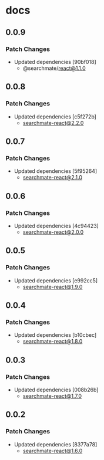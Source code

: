 # docs

## 0.0.9

### Patch Changes

- Updated dependencies [90bf018]
  - @searchmate/react@1.1.0

## 0.0.8

### Patch Changes

- Updated dependencies [c5f272b]
  - searchmate-react@2.2.0

## 0.0.7

### Patch Changes

- Updated dependencies [5f95264]
  - searchmate-react@2.1.0

## 0.0.6

### Patch Changes

- Updated dependencies [4c94423]
  - searchmate-react@2.0.0

## 0.0.5

### Patch Changes

- Updated dependencies [e992cc5]
  - searchmate-react@1.9.0

## 0.0.4

### Patch Changes

- Updated dependencies [b10cbec]
  - searchmate-react@1.8.0

## 0.0.3

### Patch Changes

- Updated dependencies [008b26b]
  - searchmate-react@1.7.0

## 0.0.2

### Patch Changes

- Updated dependencies [8377a78]
  - searchmate-react@1.6.0
